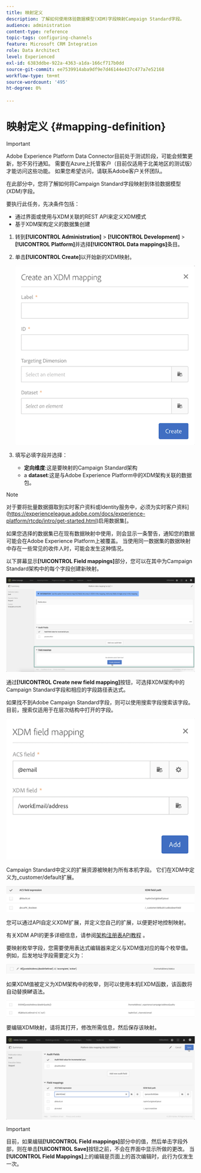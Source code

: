 ```yaml
---
title: 映射定义
description: 了解如何使用体验数据模型(XDM)字段映射Campaign Standard字段。
audience: administration
content-type: reference
topic-tags: configuring-channels
feature: Microsoft CRM Integration
role: Data Architect
level: Experienced
exl-id: 6383ddbe-922a-4363-a1da-166cf717b0dd
source-git-commit: ee7539914aba9df9e7d46144e437c477a7e52168
workflow-type: tm+mt
source-wordcount: '495'
ht-degree: 0%

---
```


# 映射定义 {#mapping-definition}

>[!IMPORTANT]
>
>Adobe Experience Platform Data Connector目前处于测试阶段，可能会频繁更新，恕不另行通知。 需要在Azure上托管客户（目前仅适用于北美地区的测试版）才能访问这些功能。 如果您希望访问，请联系Adobe客户关怀团队。

在此部分中，您将了解如何将Campaign Standard字段映射到体验数据模型(XDM)字段。

要执行此任务，先决条件包括：

* 通过界面或使用与XDM关联的REST API来定义XDM模式
* 基于XDM架构定义的数据集创建

1. 转到&#x200B;**[!UICONTROL Administration]** > **[!UICONTROL Development]** > **[!UICONTROL Platform]**&#x200B;并选择&#x200B;**[!UICONTROL Data mappings]**&#x200B;条目。

1. 单击&#x200B;**[!UICONTROL Create]**&#x200B;以开始新的XDM映射。

   ![](assets/aep_createmapping.png)

1. 填写必填字段并选择：

   * **定向维度**:这是要映射的Campaign Standard架构
   * a **dataset**:这是与Adobe Experience Platform中的XDM架构关联的数据包。

>[!NOTE]
>
>对于要将批量数据摄取到实时客户资料或Identity服务中，必须为实时客户资料](https://experienceleague.adobe.com/docs/experience-platform/rtcdp/intro/get-started.html)启用数据集[。
>
>如果您选择的数据集已在现有数据映射中使用，则会显示一条警告，通知您的数据可能会在Adobe Experience Platform上被覆盖。 当使用同一数据集的数据映射中存在一些常见的收件人时，可能会发生这种情况。

以下屏幕显示&#x200B;**[!UICONTROL Field mappings]**&#x200B;部分，您可以在其中为Campaign Standard架构中的每个字段创建新映射。

![](assets/aep_fieldmappings.png)

通过&#x200B;**[!UICONTROL Create new field mapping]**&#x200B;按钮，可选择XDM架构中的Campaign Standard字段和相应的字段路径表达式。

如果找不到Adobe Campaign Standard字段，则可以使用搜索字段搜索该字段。 目前，搜索仅适用于在层次结构中打开的字段。

![](assets/aep_mapfield.png)

Campaign Standard中定义的扩展资源被映射为所有本机字段。 它们在XDM中定义为_customer/default扩展。

![](assets/aep_fieldscusmapping.png)

您可以通过API自定义XDM扩展，并定义您自己的扩展，以便更好地控制映射。

有关XDM API的更多详细信息，请参阅[架构注册表API教程](https://experienceleague.adobe.com/docs/experience-platform/xdm/api/getting-started.html) 。

要映射枚举字段，您需要使用表达式编辑器来定义与XDM值对应的每个枚举值。 例如，后发地址字段需要定义为：

![](assets/aep_enummapping.png)

如果XDM值被定义为XDM架构中的枚举，则可以使用本机EXDM函数，该函数将自动替换&#x200B;**lif**&#x200B;语法。

![](assets/aep_enummappingexdm.png)

要编辑XDM映射，请将其打开，修改所需信息，然后保存该映射。

![](assets/aep_editmapping.png)

>[!IMPORTANT]
>
>目前，如果编辑&#x200B;**[!UICONTROL Field mappings]**&#x200B;部分中的值，然后单击字段外部，则在单击&#x200B;**[!UICONTROL Save]**&#x200B;按钮之前，不会在界面中显示所做的更改。 当&#x200B;**[!UICONTROL Field Mappings]**&#x200B;上的编辑是页面上的首次编辑时，此行为仅发生一次。
